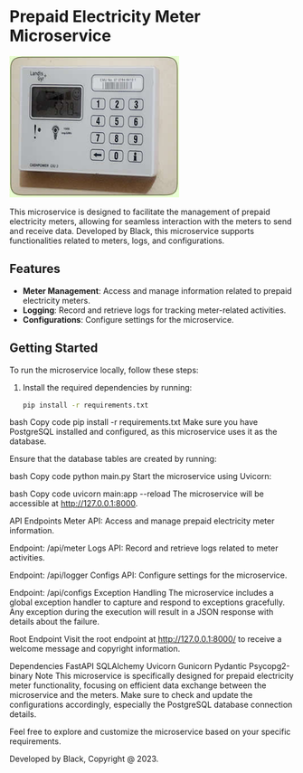 # Prepaid Electricity Meter Microservice

![Prepaid Meter Microservice](prepaid.jpeg)

This microservice is designed to facilitate the management of prepaid electricity meters, allowing for seamless interaction with the meters to send and receive data. Developed by Black, this microservice supports functionalities related to meters, logs, and configurations.

## Features

- **Meter Management**: Access and manage information related to prepaid electricity meters.
- **Logging**: Record and retrieve logs for tracking meter-related activities.
- **Configurations**: Configure settings for the microservice.

## Getting Started

To run the microservice locally, follow these steps:

1. Install the required dependencies by running:

   ```bash
   pip install -r requirements.txt

bash
Copy code
pip install -r requirements.txt
Make sure you have PostgreSQL installed and configured, as this microservice uses it as the database.

Ensure that the database tables are created by running:

bash
Copy code
python main.py
Start the microservice using Uvicorn:

bash
Copy code
uvicorn main:app --reload
The microservice will be accessible at http://127.0.0.1:8000.

API Endpoints
Meter API: Access and manage prepaid electricity meter information.

Endpoint: /api/meter
Logs API: Record and retrieve logs related to meter activities.

Endpoint: /api/logger
Configs API: Configure settings for the microservice.

Endpoint: /api/configs
Exception Handling
The microservice includes a global exception handler to capture and respond to exceptions gracefully. Any exception during the execution will result in a JSON response with details about the failure.

Root Endpoint
Visit the root endpoint at http://127.0.0.1:8000/ to receive a welcome message and copyright information.

Dependencies
FastAPI
SQLAlchemy
Uvicorn
Gunicorn
Pydantic
Psycopg2-binary
Note
This microservice is specifically designed for prepaid electricity meter functionality, focusing on efficient data exchange between the microservice and the meters. Make sure to check and update the configurations accordingly, especially the PostgreSQL database connection details.

Feel free to explore and customize the microservice based on your specific requirements.

Developed by Black, Copyright @ 2023.





